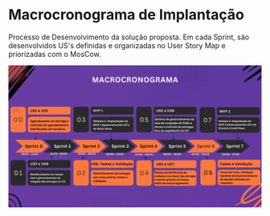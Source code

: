 # Macrocronograma de Implantação

Processo de Desenvolvimento da solução proposta. Em cada Sprint, são desenvolvidos US's definidas e organizadas no User Story Map e priorizadas com o MosCow.

![macricronograma](./assets/Macrocronograma.png)

